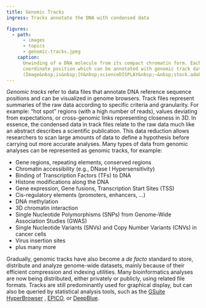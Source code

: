 ```yaml
---
title: Genomic Tracks
ingress: Tracks annotate the DNA with condensed data

figures:
  - path:
      - images
      - topics
      - genomic-tracks.jpeg
    caption:
      Unwinding of a DNA molecule from its compact chromatin form. Each nucleotide pair represents a
      coordinate position which can be annotated with genomic track data.
      (Image&nbsp;is&nbsp;[©&nbsp;scienceDISPLAY&nbsp;–&nbsp;stock.adobe.com](https://stock.adobe.com/images/dna-nucleosome-chromosom/42940588))
---
```


_Genomic tracks_ refer to data files that annotate DNA reference sequence positions and can be
visualized in genome browsers. Track files represent summaries of the raw data according to specific
criteria and granularity. For example: “hot spot” regions (with a high number of reads), values
deviating from expectations, or cross-genomic links representing closeness in 3D. In essence, the
condensed data in track files relate to the raw data much like an abstract describes a scientific
publication. This data reduction allows researchers to scan large amounts of data to define a
hypothesis before carrying out more accurate analyses. <ui-quote-text
:quote='"A genomic track relates to the raw data much like an abstract describes a scientific publication."'>
</ui-quote-text> Many types of data from genomic analyses can be represented as genomic tracks, for
example:

- Gene regions, repeating elements, conserved regions
- Chromatin accessibility (e.g., DNase I Hypersensitivity)
- Binding of Transcription Factors (TFs) to DNA
- Histone modifications along the DNA
- Gene expression, Gene fusions, Transcription Start Sites (TSS)
- Cis-regulatory elements (promoters, enhancers, ...)
- DNA methylation
- 3D chromatin interaction
- Single Nucleotide Polymorphisms (SNPs) from Genome-Wide Association Studies (GWAS)
- Single Nucleotide Variants (SNVs) and Copy Number Variants (CNVs) in cancer cells
- Virus insertion sites
- plus many more

Gradually, genomic tracks have also become a _de facto_ standard to store, distribute and analyze
genome-wide datasets, mainly because of their efficient compression and indexing utilities. Many
bioinformatics analyses are now being distributed, either privately or publicly, using related file
formats. Tracks are still predominantly used for graphical display, but can also be queried by
statistical analysis tools, such as the [GSuite HyperBrowser](https://hyperbrowser.uio.no/) ,
[EPICO](https://blueprint-data.bsc.es/), or [DeepBlue](https://deepblue.mpi-inf.mpg.de/).
